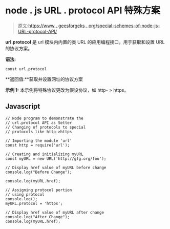 # node . js URL . protocol API 特殊方案

> 原文:[https://www . geesforgeks . org/special-schemes-of-node-js-URL-protocol-API/](https://www.geeksforgeeks.org/special-schemes-of-node-js-url-protocol-api/)

**url.protocol** 是 url 模块内内置的类 URL 的应用编程接口，用于获取和设置 URL 的协议方案。

**语法:**

```
const url.protocol
```

**返回值:**获取并设置网址的协议方案

**示例 1:** 本示例将特殊协议更改为假设协议，如 http- > https。

## Javascript

```
// Node program to demonstrate the  
// url.protocol API as Setter  
// Changing of protocols to special
// protocols like http->https

// Importing the module 'url' 
const http = require('url'); 

// Creating and initializing myURL 
const myURL = new URL('http://gfg.org/foo'); 

// Display href value of myURL before change 
console.log("Before Change"); 

console.log(myURL.href); 

// Assigning protocol portion 
// using protocol 
console.log(); 
myURL.protocol = 'https'; 

// Display href value of myURL after change 
console.log("After Change"); 
console.log(myURL.href); 
```
